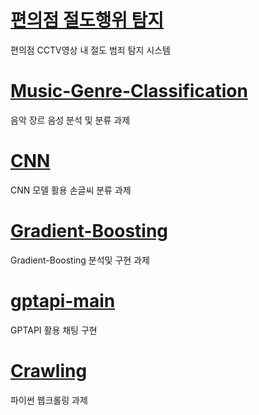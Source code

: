 # [편의점 절도행위 탐지](https://github.com/Songysp/-/blob/ba0dfdea3770c4ab8d4128221b083fa0f85c7408/%EA%B3%BC%EC%A0%9C/%ED%8E%B8%EC%9D%98%EC%A0%90%20%EC%A0%88%EB%8F%84%ED%96%89%EC%9C%84%20%ED%83%90%EC%A7%80.pdf)

편의점 CCTV영상 내 절도 범죄 탐지 시스템

# [Music-Genre-Classification](https://github.com/Songysp/-/tree/b39af4ecd3cf1af8e86bb0b6421005e2d8efcc49/%EA%B3%BC%EC%A0%9C/Music-Genre-Classification.io-main)


음악 장르 음성 분석 및 분류 과제

# [CNN](https://github.com/Songysp/-/tree/b39af4ecd3cf1af8e86bb0b6421005e2d8efcc49/%EA%B3%BC%EC%A0%9C/CNN_model_classification-main)

CNN 모델 활용 손글씨 분류 과제

# [Gradient-Boosting](https://github.com/Songysp/-/tree/b39af4ecd3cf1af8e86bb0b6421005e2d8efcc49/%EA%B3%BC%EC%A0%9C/Gradient-Boosting-main)

Gradient-Boosting 분석및 구현 과제

# [gptapi-main](https://github.com/Songysp/-/tree/b39af4ecd3cf1af8e86bb0b6421005e2d8efcc49/%EA%B3%BC%EC%A0%9C/gptapi-main)

GPTAPI 활용 채팅 구현

# [Crawling](https://github.com/Songysp/-/tree/b39af4ecd3cf1af8e86bb0b6421005e2d8efcc49/%EA%B3%BC%EC%A0%9C/Crawling-main)

파이썬 웹크롤링 과제

